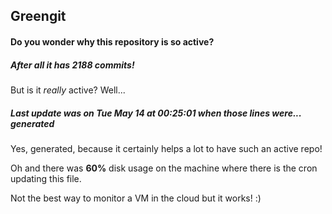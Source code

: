 ## Greengit

#### Do you wonder why this repository is so active?

##### After all it has 2188 commits!

But is it *really* active? Well...

##### Last update was on Tue May 14 at 00:25:01 when those lines were... generated

Yes, generated, because it certainly helps a lot to have such an active repo!

Oh and there was **60%** disk usage on the machine
where there is the cron updating this file.

Not the best way to monitor a VM in the cloud but it works! :)

